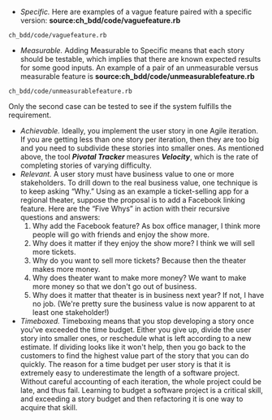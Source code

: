 * *Specific.* Here are examples of a vague feature paired with a specific version: 
**source:ch_bdd/code/vaguefeature.rb**
```code
ch_bdd/code/vaguefeature.rb
```

* *Measurable.* Adding Measurable to Specific means that each story should be testable, which implies that there are known expected results for some good inputs. An example of a pair of an unmeasurable versus measurable feature is 
**source:ch_bdd/code/unmeasurablefeature.rb**
```code
ch_bdd/code/unmeasurablefeature.rb
```
 Only the second case can be tested to see if the system fulfills the requirement.
* *Achievable.* Ideally, you implement the user story in one Agile iteration. If you are getting less than one story per iteration, then they are too big and you need to subdivide these stories into smaller ones. As mentioned above, the tool _**Pivotal Tracker**_ measures _**Velocity**_, which is the rate of completing stories  of varying difficulty.
* *Relevant.* A user story must have business value to one or more stakeholders. To drill down to the real business value, one technique is to keep asking “Why.” Using as an example a ticket-selling app for a regional theater, suppose the proposal is to add a Facebook linking feature. Here are the “Five Whys” in action with their recursive questions and answers: 
    1. Why add the Facebook feature? As box office manager, I think more people will go with friends and enjoy the show more.
    1. Why does it matter if they enjoy the show more? I think we will sell more tickets.
    1. Why do you want to sell more tickets? Because then the theater makes more money.
    1. Why does theater want to make more money? We want to make more money so that we don't go out of business.
    1. Why does it matter that theater is in business next year? If not, I have no job.
 (We're pretty sure the business value is now apparent to at least one stakeholder!)
* *Timeboxed.* Timeboxing means that you stop developing a story once you've exceeded the time budget. Either you give up, divide the user story into smaller ones, or reschedule what is left according to a new estimate. If dividing looks like it won't help, then you go back to the customers to find the highest value part of the story that you can do quickly. The reason for a time budget per user story is that it is extremely easy to underestimate the length of a software project. Without careful accounting of each iteration, the whole project could be late, and thus fail. Learning to budget a software project is a critical skill, and exceeding a story budget and then refactoring it is one way to acquire that skill.